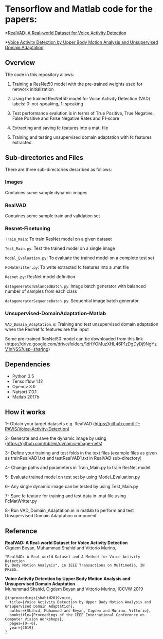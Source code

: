 # Tensorflow and Matlab code for the papers: 
*[RealVAD: A Real-world Dataset for Voice Activity Detection](https://ieeexplore.ieee.org/xpl/RecentIssue.jsp?punumber=6046)

*[Voice Activity Detection by Upper Body Motion Analysis and Unsupervised Domain Adaptation](https://openaccess.thecvf.com/content_ICCVW_2019/html/HBU/Shahid_Voice_Activity_Detection_by_Upper_Body_Motion_Analysis_and_Unsupervised_ICCVW_2019_paper.html)

## Overview

The code in this repository allows: 

1. Training a ResNet50 model with the pre-trained weights used for network initialization

2. Using the trained ResNet50 model for Voice Activity Detection (VAD) labels: 0: not-speaking, 1: speaking

3. Test performance evalution is in terms of True Positive, True Negative, False Positive and False Negative Rates and F1-score
 
4. Extracting and saving fc features into a mat. file

5. Training and testing unsupervised domain adaptation with fc features extracted.

## Sub-directories and Files
There are three sub-directories described as follows:

### Images
Containes some sample dynamic images

### RealVAD
Containes some sample train and validation set 

### Resnet-Finetuning

``Train_Main``: To train ResNet model on a given dataset 

``Test_Main.py``: Test the trained model on a single image

``Model_Evaluation.py``: To evaluate the trained model on a complete test set

``FcMatWritter.py``: To write extracted fc features into a .mat file

``Resnet.py``: ResNet model definition

``datageneratorBalancedBatch.py``: Image batch generator with balanced number of samples from each class

``datageneratorSequenceBatch.py``: Sequential image batch generator

### Unsupervised-DomainAdaptation-Matlab

``VAD_Domain_Adaptation.m``: Training and test unsupervised domain adaptation when the ResNet fc features are the input

Some pre-trained ResNet50 model can be downloaded from this link (https://drive.google.com/drive/folders/1dHYOMuzXHL46P1zDgDyDj9NgYzV1nNSS?usp=sharing)

## Dependencies
* Python 3.5
* Tensorflow 1.12
* Opencv 3.0
* Natsort 7.0.1
* Matlab 2017b

## How it works
1- Obtain your target datasets e.g.  RealVAD (https://github.com/IIT-PAVIS/Voice-Activity-Detection)

2- Generate and save the dynamic image by using (https://github.com/hbilen/dynamic-image-nets) 

3- Define your training and test folds in the text files (example files as given as trainRealVAD1.txt and testRealVAD1.txt in RealVAD sub-directory)

4- Change paths and parameters in Train_Main.py to train ResNet model

5- Evaluate trained model on test set by using Model_Evaluation.py

6- Any single dynamic image can be tested by using Test_Main.py 

7- Save fc feature for training and test data in .mat file using FcMatWritter.py

8- Run VAD_Domain_Adaptation.m in matlab to perform and test Unsupervised Domain Adaptation component

## Reference

**RealVAD: A Real-world Dataset for Voice Activity Detection**  
Cigdem Beyan, Muhammad Shahid and Vittorio Murino,
```
"RealVAD: A Real-world Dataset and A Method for Voice Activity Detection 
by Body Motion Analysis", in IEEE Transactions on Multimedia, IN PRESS.
```
**Voice Activity Detection by Upper Body Motion Analysis and Unsupervised Domain Adaptation**  
Muhammad Shahid, Cigdem Beyan and Vittorio Murino, ICCVW 2019
```
@inproceedings{shahid2019voice,
  title={Voice Activity Detection by Upper Body Motion Analysis and Unsupervised Domain Adaptation},
  author={Shahid, Muhammad and Beyan, Cigdem and Murino, Vittorio},
  booktitle={Proceedings of the IEEE International Conference on Computer Vision Workshops},
  pages={0--0},
  year={2019}
}
```
